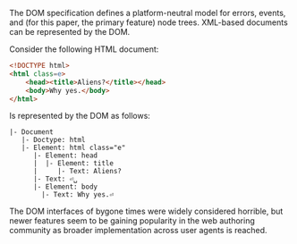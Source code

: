 The DOM specification defines a platform-neutral model for errors, events, and (for this paper, the primary feature) node trees. XML-based documents can be represented by the DOM.

Consider the following HTML document: 

```html
<!DOCTYPE html>
<html class=e>
    <head><title>Aliens?</title></head>
    <body>Why yes.</body>
</html>
```

Is represented by the DOM as follows:

```
|- Document
   |- Doctype: html
   |- Element: html class="e"
      |- Element: head
      |  |- Element: title
      |     |- Text: Aliens?
      |- Text: ⏎␣
      |- Element: body
        |- Text: Why yes.⏎
```

The DOM interfaces of bygone times were widely considered horrible, but newer features seem to be gaining popularity in the web authoring community as broader implementation across user agents is reached.
